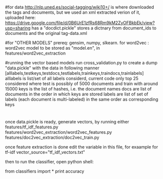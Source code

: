 #for data
http://nlp.uned.es/social-tagging/wiki10+/ is where downloaded the tags and documents, but we used an xml extracted verion of it, uploaded here:
https://drive.google.com/file/d/0B6UrE1zfRs68Rm9kM2ZyOFBkbEk/view?usp=sharing
has a "docdict.pickle" stores a dictnary from document_ids to documents
and the original tag-data.xml

#for "OTHER MODELS"
prereq: gensim, numpy, slkearn.
	for word2vec : word2vec model to be stored as "model.en", in features/word2vec_extraction
	
#running the vector based models
run cross_validation.py to create a dump "data.pickle" with the data in following manner
[alllabels,testkeys,testdocs,testlabels,trainkeys,traindocs,trainlabels] 
alllabels is list/set of all labels considerd, current code only top 25 considered
where test is possibly of 5000 documents and train with around 15000
keys is the list of hashes, i.e.  the document names
docs are list of documents in the order in which keys are stored
labels are list of set of labels (each document is multi-labeled) in the same order as corresponding keys

#
once data.pickle is ready, generate vectors, by running either 
features/tf_idf_features.py
features/word2vec_extraction/word2vec_features.py
features/doc2vec_extraction/doc2vec_train.py

once feature extraction is done 
edit the variable in this file, for exaample for tf-idf
	vector_source="tf_idf_vectors.txt"

then to run the classifier, open python shell:

from classifiers import *
print accuracy
